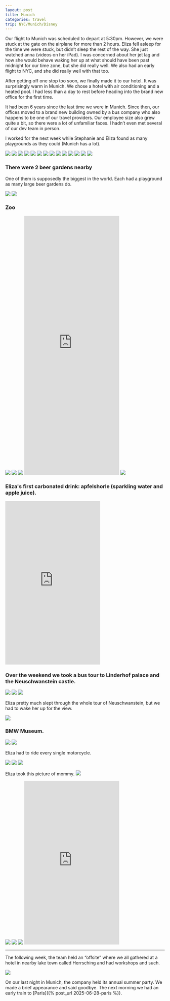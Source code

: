 ```yaml
---
layout: post
title: Munich
categories: travel
trip: NYC/Munich/Disney
---
```


Our flight to Munich was scheduled to depart at 5:30pm.
However, we were stuck at the gate on the airplane for more than 2 hours.
Eliza fell asleep for the time we were stuck, but didn’t sleep the rest of the way.
She just watched anna (videos on her iPad).
I was concerned about her jet lag and how she would behave waking her up at what should have been past midnight for our time zone, but she did really well.
We also had an early flight to NYC, and she did really well with that too.

After getting off one stop too soon, we finally made it to our hotel.
It was surprisingly warm in Munich.
We chose a hotel with air conditioning and a heated pool.
I had less than a day to rest before heading into the brand new office for the first time.

It had been 6 years since the last time we were in Munich.
Since then, our offices moved to a brand new building owned by a bus company who also happens to be one of our travel providers.
Our employee size also grew quite a bit, so there were a lot of unfamiliar faces.
I hadn’t even met several of our dev team in person.

I worked for the next week while Stephanie and Eliza found as many playgrounds as they could (Munich has a lot).

<img src="https://www.dropbox.com/scl/fi/00m5cg5edg3v2moh1y4bz/IMG_6890.jpeg?rlkey=qbsvquoavopwgeu9hv0q3fn2s&st=ocs2v2f5&raw=1">
<img src="https://www.dropbox.com/scl/fi/ewppxbyfkfl3vwi9rohji/IMG_6893.jpeg?rlkey=hc9pv1nlpxnc5x8ds587kh1ik&st=oqhjsu50&raw=1">
<img src="https://www.dropbox.com/scl/fi/kim4vqog8qo4hd3hogsfx/IMG_6898.jpeg?rlkey=xp3km5ov2q7tu632uv7x31pfb&st=6i36hikz&raw=1">
<img src="https://www.dropbox.com/scl/fi/6tjqp51wgy8q2k0jvqz3l/IMG_6916.jpeg?rlkey=wxsohuynvi2odo53x1k72wiz6&st=9wsiytzh&raw=1">
<img src="https://www.dropbox.com/scl/fi/25unbqs7yflhqnmq33x3c/IMG_6923.jpeg?rlkey=q02q37yd9aaibsynlhy89rdcq&st=bjgoqpww&raw=1">
<img src="https://www.dropbox.com/scl/fi/q45grt9tml2tziq7f3wpc/IMG_7073.jpeg?rlkey=xr5tiryuhue5134sht368h8ki&st=hi273269&raw=1">
<img src="https://www.dropbox.com/scl/fi/5ml4rc02kai2kkszqg5rk/IMG_7075.jpeg?rlkey=zhh2ho74yi1raifmp6dhjybcr&st=kk8s8ksw&raw=1">
<img src="https://www.dropbox.com/scl/fi/y4pzps5lt2sc8tqg4a4wg/IMG_7082.jpeg?rlkey=ps0q3vz395ncyz3irm8359pp6&st=m27od2gk&raw=1">
<img src="https://www.dropbox.com/scl/fi/2lhy6thtsz852yjomp3yp/IMG_7117.jpeg?rlkey=wfv1xeeb9tazirnmb3rnyfnb9&st=6rhab0tp&raw=1">
<img src="https://www.dropbox.com/scl/fi/77a3yymihowcdaji3iro2/IMG_7129.jpeg?rlkey=gnkuyikte6totrps0ck9d52af&st=dq221ns7&raw=1">
<img src="https://www.dropbox.com/scl/fi/6cat0qbzz4e2bfoh99ruk/IMG_7191.jpeg?rlkey=ntjkeax2yisg52omjok75jxyv&st=q25f8160&raw=1">
<img src="https://www.dropbox.com/scl/fi/atyf22qydccab3hd5vvx3/IMG_8800.jpeg?rlkey=yh59kxzg5axujpxpjty2c0r2c&st=xxskyi4n&raw=1">
<img src="https://www.dropbox.com/scl/fi/0nievpqzfwud5gf10fgy4/IMG_8831.jpeg?rlkey=6l69vpi8a5k9yza1v9aqnl8pw&st=s0cump39&raw=1">
<img src="https://www.dropbox.com/scl/fi/3wi18zuay5gy6j5zomx51/IMG_8843.jpeg?rlkey=37aif39o5p1r7lfg83ql4l9th&st=ntp311j3&raw=1">

### There were 2 beer gardens nearby

One of them is supposedly the biggest in the world.
Each had a playground as many large beer gardens do.

<img src="https://www.dropbox.com/scl/fi/86zg9qvm68wh7vk21vnxb/IMG_6863.jpeg?rlkey=s4jumntpfd10q449wqy302cad&st=dtpujayw&raw=1">
<img src="https://www.dropbox.com/scl/fi/0ji8gcbe22lloywsdttfa/IMG_6886.jpeg?rlkey=nok7hyxd9fhcpmjgsk6vcmlb3&st=xurgccpr&raw=1">

### Zoo

<img src="https://www.dropbox.com/scl/fi/3tvh8gbcmii1cj23a3g6d/IMG_6940.jpeg?rlkey=c33qyj0shx5jqui00bypqkqk4&st=2kgq5f8l&raw=1">
<img src="https://www.dropbox.com/scl/fi/iza8nnzon0r2rmtcmnqja/IMG_6968.jpeg?rlkey=z1nznrdpzlssiiwqf0otv95p6&st=w9vfe2qu&raw=1">
<img src="https://www.dropbox.com/scl/fi/s0cz296uzcfksf9ov7b3n/IMG_6950.jpeg?rlkey=hmi91ukdlmwzjgqwv9db3jgwo&st=9u7otk08&raw=1">
<iframe class="video" height="815" src="https://www.youtube.com/embed/cjz8rK7e96w?si=8Xc1dPp9IIjN5VKO" title="YouTube video player" frameborder="0" allow="accelerometer; autoplay; clipboard-write; encrypted-media; gyroscope; picture-in-picture; web-share" referrerpolicy="strict-origin-when-cross-origin" allowfullscreen></iframe>
<img src="https://www.dropbox.com/scl/fi/h8bc6xlml4lh5u1lwdatb/IMG_6986.jpeg?rlkey=6fw0djfndpmvhohycfqcibbwb&st=qfwx3ep1&raw=1">

### Eliza's first carbonated drink: apfelshorle (sparkling water and apple juice).

<iframe class="video" height="515" src="https://www.youtube.com/embed/wvi2NA9K9yg?si=kEtBfkkaXRvWavdl" title="YouTube video player" frameborder="0" allow="accelerometer; autoplay; clipboard-write; encrypted-media; gyroscope; picture-in-picture; web-share" referrerpolicy="strict-origin-when-cross-origin" allowfullscreen></iframe>

### Over the weekend we took a bus tour to Linderhof palace and the Neuschwanstein castle.

<img src="https://www.dropbox.com/scl/fi/pwlbxlo7wqgptf2gumuho/IMG_7008.jpeg?rlkey=n3vrmvte3me40vr43lo74j5zb&st=h30y7f9i&raw=1">
<img src="https://www.dropbox.com/scl/fi/jeh0xdl6cedoyaqa1lfsv/IMG_7020.jpeg?rlkey=u7dzj8qd8aqny0w7w3kh01uf6&st=mmo1ausf&raw=1">
<img src="https://www.dropbox.com/scl/fi/a0mo4c23hrdm1r5iyzxpd/IMG_7003.jpeg?rlkey=upjw6dw9ygwac6qidcuv9zvwf&st=0zxt8j34&raw=1">

Eliza pretty much slept through the whole tour of Neuschwanstein, but we had to wake her up for the view.

<img src="https://www.dropbox.com/scl/fi/sje4270at562oeojpfx3v/IMG_7032.jpeg?rlkey=9f8814pkb5r774g7pgi8latd0&st=mueybpqz&raw=1">

### BMW Museum.

<img src="https://www.dropbox.com/scl/fi/9tfmlltc4ncp5sxi2yfeo/IMG_7055.jpeg?rlkey=jvd967ufx6ocefupg8mzm112j&st=awg74h0v&raw=1">
<img src="https://www.dropbox.com/scl/fi/ifhtn0lbiui9voz2zlgrc/IMG_7056.jpeg?rlkey=u14a0kispa3zqs0ptwxxnoqog&st=sc2wjmf9&raw=1">

Eliza had to ride every single motorcycle.

<img src="https://www.dropbox.com/scl/fi/c3ykcvq1yxsknbnu857bk/IMG_7069.jpeg?rlkey=dqn0zv9k0dsdw4dmkt0mgi9yg&st=vqe8z4tc&raw=1">
<img src="https://www.dropbox.com/scl/fi/7sytcfvcqzhca08cag5i7/IMG_8816.jpeg?rlkey=l9qidbwxcefk25wp2u9uo9lnf&st=qfr0ghz2&raw=1">
<img src="https://www.dropbox.com/scl/fi/xdsx7zqmz5a42eg9e8p8t/IMG_8817.jpeg?rlkey=txeegcgxzea9aosvwpxt5yiwx&st=i3ppqjcu&raw=1">

Eliza took this picture of mommy.
<img src="https://www.dropbox.com/scl/fi/kh59qdughl1de2onyr0a9/IMG_8819.jpeg?rlkey=a1h7ood6kai7xqewze03hx15m&st=yvn7uejo&raw=1">

<img src="https://www.dropbox.com/scl/fi/6lqf3jnl0pgwzrq4mc6wi/IMG_8823.jpeg?rlkey=nj26cucd6yoz4yb7fky0daish&st=xg8fo8d5&raw=1">
<img src="https://www.dropbox.com/scl/fi/8bukxj7f1ip2ajb1ynn92/IMG_8824.jpeg?rlkey=0ti4hm9jhzgvyscivdnk0neid&st=040nz3df&raw=1">
<img src="https://www.dropbox.com/scl/fi/15o7fs09dfdqxq3ishtro/IMG_8829.jpeg?rlkey=y0tzy79zr36hxts9h0adiggg2&st=ny7g08dh&raw=1">

<iframe class="video" height="515" src="https://www.youtube.com/embed/nLu-9pJnz9Q?si=DUGJ6PqYtbmGTPPN" title="YouTube video player" frameborder="0" allow="accelerometer; autoplay; clipboard-write; encrypted-media; gyroscope; picture-in-picture; web-share" referrerpolicy="strict-origin-when-cross-origin" allowfullscreen></iframe>

---

The following week, the team held an “offsite” where we all gathered at a hotel in nearby lake town called Herrsching and had workshops and such.

<img src="https://www.dropbox.com/scl/fi/quyg1jllpvo31jeyvxc2q/IMG_8836.jpeg?rlkey=qecm4e5s7mpacn52vp8hq7slb&st=urzq427h&raw=1">

On our last night in Munich, the company held its annual summer party.
We made a brief appearance and said goodbye.
The next morning we had an early train to [Paris]({% post_url 2025-06-28-paris %}).

